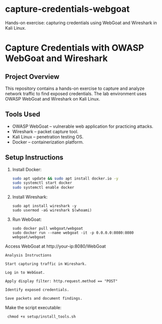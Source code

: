 # capture-credentials-webgoat

Hands-on exercise: capturing credentials using WebGoat and Wireshark in Kali Linux.

# Capture Credentials with OWASP WebGoat and Wireshark

## Project Overview
This repository contains a hands-on exercise to capture and analyze network traffic to find exposed credentials. The lab environment uses OWASP WebGoat and Wireshark on Kali Linux.

## Tools Used
- OWASP WebGoat – vulnerable web application for practicing attacks.
- Wireshark – packet capture tool.
- Kali Linux – penetration testing OS.
- Docker – containerization platform.

## Setup Instructions
1. Install Docker:
   ```bash
   sudo apt update && sudo apt install docker.io -y
   sudo systemctl start docker
   sudo systemctl enable docker

2. Install Wireshark:

       sudo apt install wireshark -y
       sudo usermod -aG wireshark $(whoami)
    
4. Run WebGoat:

       sudo docker pull webgoat/webgoat
       sudo docker run --name webgoat -it -p 0.0.0.0:8080:8080 webgoat/webgoat

Access WebGoat at http://your-ip:8080/WebGoat

    Analysis Instructions

    Start capturing traffic in Wireshark.

    Log in to WebGoat.

    Apply display filter: http.request.method == "POST"

    Identify exposed credentials.

    Save packets and document findings.

Make the script executable:

     chmod +x setup/install_tools.sh
   

